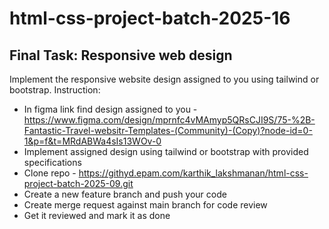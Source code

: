 # html-css-project-batch-2025-16



## Final Task: Responsive web design

Implement the responsive website design assigned to you using tailwind or bootstrap.
Instruction:
- In figma link find design assigned to you - https://www.figma.com/design/mprnfc4vMAmyp5QRsCJI9S/75-%2B-Fantastic-Travel-websitr-Templates-(Community)-(Copy)?node-id=0-1&p=f&t=MRdABWa4sIs13WOv-0
- Implement assigned design using tailwind or bootstrap with provided specifications
- Clone repo - https://githyd.epam.com/karthik_lakshmanan/html-css-project-batch-2025-09.git
- Create a new feature branch and push your code
- Create merge request against main branch for code review
- Get it reviewed and mark it as done





